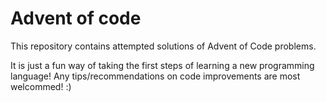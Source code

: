 # Advent of code

This repository contains attempted solutions of Advent of Code problems.<br>

It is just a fun way of taking the first steps of learning a new programming language! Any tips/recommendations on code improvements are most welcommed! :)